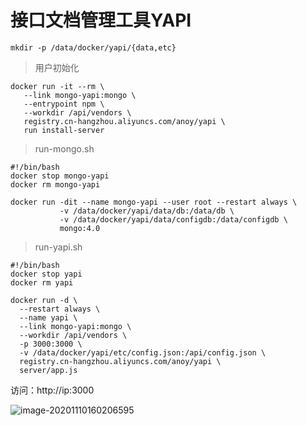 # 接口文档管理工具YAPI



```
mkdir -p /data/docker/yapi/{data,etc}
```

> 用户初始化

```shell
docker run -it --rm \
   --link mongo-yapi:mongo \
   --entrypoint npm \
   --workdir /api/vendors \
   registry.cn-hangzhou.aliyuncs.com/anoy/yapi \
   run install-server
```





> run-mongo.sh

```shell
#!/bin/bash
docker stop mongo-yapi
docker rm mongo-yapi

docker run -dit --name mongo-yapi --user root --restart always \
           -v /data/docker/yapi/data/db:/data/db \
           -v /data/docker/yapi/data/configdb:/data/configdb \
           mongo:4.0

```



> run-yapi.sh

```shell
#!/bin/bash
docker stop yapi
docker rm yapi

docker run -d \
  --restart always \
  --name yapi \
  --link mongo-yapi:mongo \
  --workdir /api/vendors \
  -p 3000:3000 \
  -v /data/docker/yapi/etc/config.json:/api/config.json \
  registry.cn-hangzhou.aliyuncs.com/anoy/yapi \
  server/app.js

```





访问：http://ip:3000

![image-20201110160206595](../../images/image-20201110160206595.png)